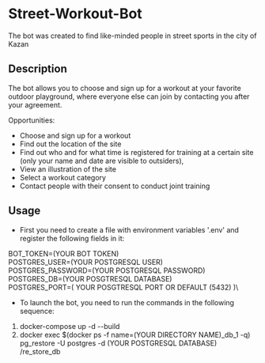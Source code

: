 # Street-Workout-Bot

The bot was created to find like-minded people in street sports in the city of Kazan

## Description

The bot allows you to choose and sign up for a workout at your favorite outdoor playground, where everyone else can join by contacting you after your agreement.

Opportunities:
* Choose and sign up for a workout
* Find out the location of the site
* Find out who and for what time is registered for training at a certain site (only your name and date are visible to outsiders),
* View an illustration of the site
* Select a workout category
* Contact people with their consent to conduct joint training


## Usage

* First you need to create a file with environment variables '.env' and register the following fields in it:

BOT_TOKEN=(YOUR BOT TOKEN)\
POSTGRES_USER=(YOUR POSTGRESQL USER)\
POSTGRES_PASSWORD=(YOUR POSTGRESQL PASSWORD)\
POSTGRES_DB=(YOUR POSGTRESQL DATABASE)\
POSTGRES_PORT=( YOUR POSGTRESQL PORT OR DEFAULT (5432) )\

* To launch the bot, you need to run the commands in the following sequence:

1) docker-compose up -d --build
2) docker exec $(docker ps -f name=(YOUR DIRECTORY NAME)_db_1 -q) pg_restore -U postgres -d (YOUR POSTGRESQL DATABASE) /re_store_db
